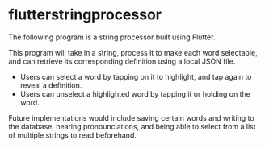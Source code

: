 # flutterstringprocessor

<p> The following program is a string processor built using Flutter. </p>
<p> This program will take in a string, process it to make each word selectable, and can retrieve its corresponding definition using a local JSON file. </p>

  <ul>
    <li> Users can select a word by tapping on it to highlight, and tap again to reveal a definition. </li>
  <li> Users can unselect a highlighted word by tapping it or holding on the word. </li>
    </ul>

<p> Future implementations would include saving certain words and writing to the database, hearing pronounciations, and being able to select from a list of multiple strings to read beforehand. </p> 
